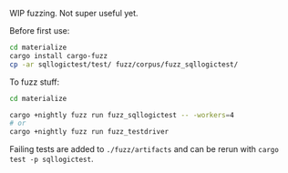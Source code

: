 WIP fuzzing. Not super useful yet.

Before first use:

``` sh
cd materialize
cargo install cargo-fuzz
cp -ar sqllogictest/test/ fuzz/corpus/fuzz_sqllogictest/
```

To fuzz stuff:

``` sh
cd materialize

cargo +nightly fuzz run fuzz_sqllogictest -- -workers=4
# or
cargo +nightly fuzz run fuzz_testdriver
```

Failing tests are added to `./fuzz/artifacts` and can be rerun with `cargo test -p sqllogictest`.

